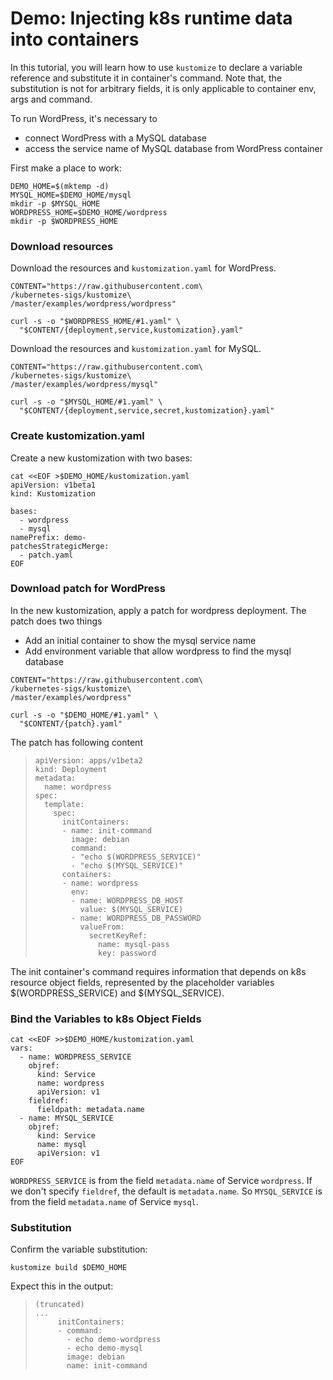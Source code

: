 # Demo: Injecting k8s runtime data into containers

In this tutorial, you will learn how to use `kustomize` to declare a variable reference and substitute it in container's command. Note that, the substitution is not for arbitrary fields, it is only applicable to container env, args and command. 

To run WordPress, it's necessary to

- connect WordPress with a MySQL database
- access the service name of MySQL database from WordPress container

First make a place to work:
<!-- @makeDemoHome @test -->
```
DEMO_HOME=$(mktemp -d)
MYSQL_HOME=$DEMO_HOME/mysql
mkdir -p $MYSQL_HOME
WORDPRESS_HOME=$DEMO_HOME/wordpress
mkdir -p $WORDPRESS_HOME
```

### Download resources

Download the resources and `kustomization.yaml` for WordPress.

<!-- @downloadResources @test -->
```
CONTENT="https://raw.githubusercontent.com\
/kubernetes-sigs/kustomize\
/master/examples/wordpress/wordpress"

curl -s -o "$WORDPRESS_HOME/#1.yaml" \
  "$CONTENT/{deployment,service,kustomization}.yaml"
```

Download the resources and `kustomization.yaml` for MySQL.

<!-- @downloadResources @test -->
```
CONTENT="https://raw.githubusercontent.com\
/kubernetes-sigs/kustomize\
/master/examples/wordpress/mysql"

curl -s -o "$MYSQL_HOME/#1.yaml" \
  "$CONTENT/{deployment,service,secret,kustomization}.yaml"
```

### Create kustomization.yaml
Create a new kustomization with two bases:

<!-- @createKustomization @test -->
```
cat <<EOF >$DEMO_HOME/kustomization.yaml
apiVersion: v1beta1
kind: Kustomization

bases:
  - wordpress
  - mysql
namePrefix: demo-
patchesStrategicMerge:
  - patch.yaml
EOF
```

### Download patch for WordPress
In the new kustomization, apply a patch for wordpress deployment. The patch does two things
- Add an initial container to show the mysql service name
- Add environment variable that allow wordpress to find the mysql database

<!-- @downloadPatch @test -->
```
CONTENT="https://raw.githubusercontent.com\
/kubernetes-sigs/kustomize\
/master/examples/wordpress"

curl -s -o "$DEMO_HOME/#1.yaml" \
  "$CONTENT/{patch}.yaml"
```
The patch has following content
> ```
> apiVersion: apps/v1beta2
> kind: Deployment
> metadata:
>   name: wordpress
> spec:
>   template:
>     spec:
>       initContainers:
>       - name: init-command
>         image: debian
>         command:
>         - "echo $(WORDPRESS_SERVICE)"
>         - "echo $(MYSQL_SERVICE)"
>       containers:
>       - name: wordpress
>         env:
>         - name: WORDPRESS_DB_HOST
>           value: $(MYSQL_SERVICE)
>         - name: WORDPRESS_DB_PASSWORD
>           valueFrom:
>             secretKeyRef:
>               name: mysql-pass
>               key: password
> ```
The init container's command requires information that depends on k8s resource object fields, represented by the placeholder variables
$(WORDPRESS_SERVICE) and $(MYSQL_SERVICE).

### Bind the Variables to k8s Object Fields

<!-- @addVarRef @test -->
```
cat <<EOF >>$DEMO_HOME/kustomization.yaml
vars:
  - name: WORDPRESS_SERVICE
    objref:
      kind: Service
      name: wordpress
      apiVersion: v1
    fieldref:
      fieldpath: metadata.name
  - name: MYSQL_SERVICE
    objref:
      kind: Service
      name: mysql
      apiVersion: v1
EOF
```
`WORDPRESS_SERVICE` is from the field `metadata.name` of Service `wordpress`. If we don't specify `fieldref`, the default is `metadata.name`. So `MYSQL_SERVICE` is from the field `metadata.name` of Service `mysql`.

### Substitution
Confirm the variable substitution:

<!-- @kustomizeBuild @test -->
```
kustomize build $DEMO_HOME
```

Expect this in the output:

> ```
> (truncated)
> ...
>      initContainers:
>      - command:
>        - echo demo-wordpress
>        - echo demo-mysql
>        image: debian
>        name: init-command
>
> ```
